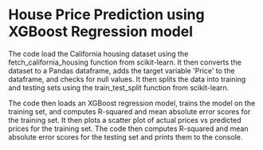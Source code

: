 # House Price Prediction using XGBoost Regression model

The code load the California housing dataset using the fetch_california_housing function from scikit-learn. It then converts the dataset to a Pandas dataframe, adds the target variable 'Price' to the dataframe, and checks for null values. It then splits the data into training and testing sets using the train_test_split function from scikit-learn.

The code then loads an XGBoost regression model, trains the model on the training set, and computes R-squared and mean absolute error scores for the training set. It then plots a scatter plot of actual prices vs predicted prices for the training set. The code then computes R-squared and mean absolute error scores for the testing set and prints them to the console.
